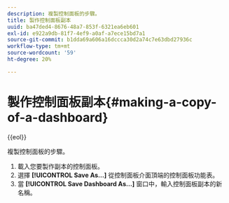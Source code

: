 ```yaml
---
description: 複製控制面板的步驟。
title: 製作控制面板副本
uuid: ba47ded4-8676-48a7-853f-6321ea6eb601
exl-id: e922a9db-81f7-4ef9-a0af-a7ece15bd7a1
source-git-commit: b1dda69a606a16dccca30d2a74c7e63dbd27936c
workflow-type: tm+mt
source-wordcount: '59'
ht-degree: 20%

---
```


# 製作控制面板副本{#making-a-copy-of-a-dashboard}

{{eol}}

複製控制面板的步驟。

1. 載入您要製作副本的控制面板。
1. 選擇 **[!UICONTROL Save As…]** 從控制面板介面頂端的控制面板功能表。
1. 當 **[!UICONTROL Save Dashboard As…]** 窗口中，輸入控制面板副本的新名稱。
